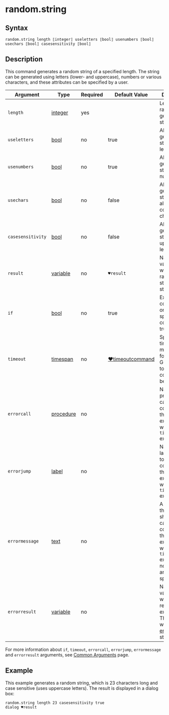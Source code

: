 # random.string

## Syntax

```G1ANT
random.string length ⟦integer⟧ useletters ⟦bool⟧ usenumbers ⟦bool⟧ usechars ⟦bool⟧ casesensitivity ⟦bool⟧
```

## Description

This command generates a random string of a specified length. The string can be generated using letters (lower- and uppercase), numbers or various characters, and these attributes can be specified by a user.

| Argument | Type | Required | Default Value | Description |
| -------- | ---- | -------- | ------------- | ----------- |
|`length`| [integer](../../G1ANT.Language/Structures/IntegerStructure.md) | yes | | Length of the random generated string |
|`useletters`| [bool](../../G1ANT.Language/Structures/BooleanStructure.md) | no| true | Allows to generate string using letters |
|`usenumbers`| [bool](../../G1ANT.Language/Structures/BooleanStructure.md) | no| true | Allows to generate string using numbers |
|`usechars`| [bool](../../G1ANT.Language/Structures/BooleanStructure.md) | no| false | Allows to generate string using all non-control UTF characters |
|`casesensitivity`| [bool](../../G1ANT.Language/Structures/BooleanStructure.md) | no| false | Allows to generate string using uppercase letters |
| `result`       | [variable](../../G1ANT.Language/Structures/VariableStructure.md) | no       | `♥result`                                                   | Name of a variable where the random string will be stored |
| `if`           | [bool](../../G1ANT.Language/Structures/BooleanStructure.md) | no       | true                                                        | Executes the command only if a specified condition is true   |
| `timeout`      | [timespan](../../G1ANT.Language/Structures/TimeSpanStructure.md) | no       | [♥timeoutcommand](../Variables/TimeoutCommandVariable.md) | Specifies time in milliseconds for G1ANT.Robot to wait for the command to be executed |
| `errorcall`    | [procedure](../../G1ANT.Language/Structures/ProcedureStructure.md) | no       |                                                             | Name of a procedure to call when the command throws an exception or when a given `timeout` expires |
| `errorjump`    | [label](../../G1ANT.Language/Structures/LabelStructure.md) | no       |                                                             | Name of the label to jump to when the command throws an exception or when a given `timeout` expires |
| `errormessage` | [text](../../G1ANT.Language/Structures/TextStructure.md) | no       |                                                             | A message that will be shown in case the command throws an exception or when a given `timeout` expires, and no `errorjump` argument is specified |
| `errorresult`  | [variable](../../G1ANT.Language/Structures/VariableStructure.md) | no       |                                                             | Name of a variable that will store the returned exception. The variable will be of [error](../../G1ANT.Language/Structures/ErrorStructure.md) structure  |

For more information about `if`, `timeout`, `errorcall`, `errorjump`, `errormessage` and `errorresult` arguments, see [Common Arguments](../../../appendices/common-arguments.md) page.

## Example

This example generates a random string, which is 23 characters long and case sensitive (uses uppercase letters). The result is displayed in a dialog box:

```G1ANT
random.string length 23 casesensitivity true
dialog ♥result
```
